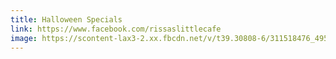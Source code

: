 ```yaml
---
title: Halloween Specials
link: https://www.facebook.com/rissaslittlecafe
image: https://scontent-lax3-2.xx.fbcdn.net/v/t39.30808-6/311518476_495661815908170_3686456600957833965_n.jpg?_nc_cat=100&ccb=1-7&_nc_sid=3635dc&_nc_ohc=ZNg6p6xoBKkAX9uV_Fz&_nc_ht=scontent-lax3-2.xx&oh=00_AfAUjoDJaECkxeMW7jPI_RhPGQl2C7QI5d4mMARwmLTsvA&oe=659348ED
---
```


